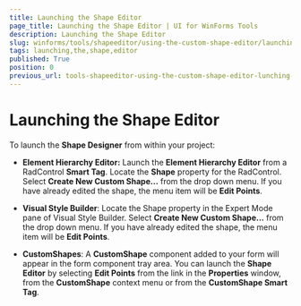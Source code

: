 ```yaml
---
title: Launching the Shape Editor
page_title: Launching the Shape Editor | UI for WinForms Tools
description: Launching the Shape Editor
slug: winforms/tools/shapeeditor/using-the-custom-shape-editor/launching-the-shape-editor
tags: launching,the,shape,editor
published: True
position: 0
previous_url: tools-shapeeditor-using-the-custom-shape-editor-lunching-the-shape-editor
---
```


# Launching the Shape Editor

To launch the __Shape Designer__ from within your project:

* __Element Hierarchy Editor:__ Launch the __Element Hierarchy Editor__ from a RadControl __Smart Tag__. Locate the __Shape__ property for the RadControl. Select __Create New Custom Shape...__ from the drop down menu. If you have already edited the shape, the menu item will be __Edit Points__.

* __Visual Style Builder__: Locate the Shape property in the Expert Mode pane of Visual Style Builder. Select __Create New Custom Shape...__ from the drop down menu. If you have already edited the shape, the menu item will be __Edit Points__.

* __CustomShapes__: A __CustomShape__ component added to your form will appear in the form component tray area. You can launch the __Shape Editor__ by selecting __Edit Points__ from the link in the __Properties__ window, from the __CustomShape__ context menu or from the __CustomShape Smart Tag__. 
